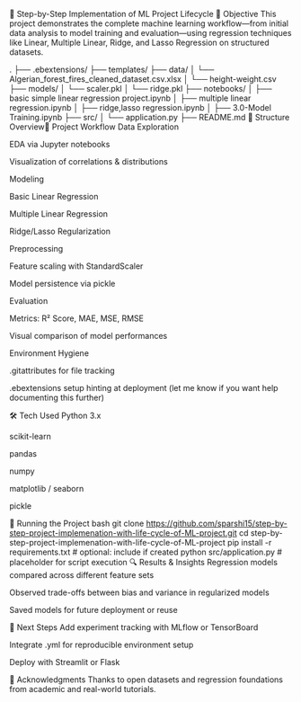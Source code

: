 🔄 Step-by-Step Implementation of ML Project Lifecycle
🎯 Objective
This project demonstrates the complete machine learning workflow—from initial data analysis to model training and evaluation—using regression techniques like Linear, Multiple Linear, Ridge, and Lasso Regression on structured datasets.

.
├── .ebextensions/
├── templates/
├── data/
│   └── Algerian_forest_fires_cleaned_dataset.csv.xlsx
│   └── height-weight.csv
├── models/
│   └── scaler.pkl
│   └── ridge.pkl
├── notebooks/
│   ├── basic simple linear regression project.ipynb
│   ├── multiple linear regression.ipynb
│   ├── ridge,lasso regression.ipynb
│   ├── 3.0-Model Training.ipynb
├── src/
│   └── application.py
├── README.md
📁 Structure Overview🧪 Project Workflow
Data Exploration

EDA via Jupyter notebooks

Visualization of correlations & distributions

Modeling

Basic Linear Regression

Multiple Linear Regression

Ridge/Lasso Regularization

Preprocessing

Feature scaling with StandardScaler

Model persistence via pickle

Evaluation

Metrics: R² Score, MAE, MSE, RMSE

Visual comparison of model performances

Environment Hygiene

.gitattributes for file tracking

.ebextensions setup hinting at deployment (let me know if you want help documenting this further)

🛠️ Tech Used
Python 3.x

scikit-learn

pandas

numpy

matplotlib / seaborn

pickle

🚀 Running the Project
bash
git clone https://github.com/sparshi15/step-by-step-project-implemenation-with-life-cycle-of-ML-project.git
cd step-by-step-project-implemenation-with-life-cycle-of-ML-project
pip install -r requirements.txt  # optional: include if created
python src/application.py        # placeholder for script execution
🔍 Results & Insights
Regression models compared across different feature sets

Observed trade-offs between bias and variance in regularized models

Saved models for future deployment or reuse

🌟 Next Steps
Add experiment tracking with MLflow or TensorBoard

Integrate .yml for reproducible environment setup

Deploy with Streamlit or Flask

🙌 Acknowledgments
Thanks to open datasets and regression foundations from academic and real-world tutorials.
